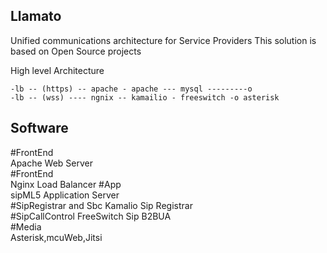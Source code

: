 Llamato
--------
Unified communications architecture for Service Providers
This solution is based on Open Source projects

High level Architecture

    -lb -- (https) -- apache - apache --- mysql ---------o
    -lb -- (wss) ---- ngnix -- kamailio - freeswitch -o asterisk 

## Software
#FrontEnd	
	Apache Web Server			
#FrontEnd	
	Nginx Load Balancer
#App	 	
	sipML5 Application Server 	
#SipRegistrar	and Sbc
	Kamalio Sip Registrar			
#SipCallControl	
	FreeSwitch Sip B2BUA		
#Media	
	Asterisk,mcuWeb,Jitsi
